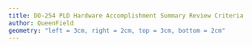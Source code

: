 ```yaml
---
title: DO-254 PLD Hardware Accomplishment Summary Review Criteria
author: QueenField
geometry: "left = 3cm, right = 2cm, top = 3cm, bottom = 2cm"
---
```


